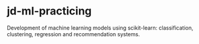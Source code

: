 # jd-ml-practicing
Development of machine learning models using scikit-learn: classification, clustering, regression and recommendation systems.

